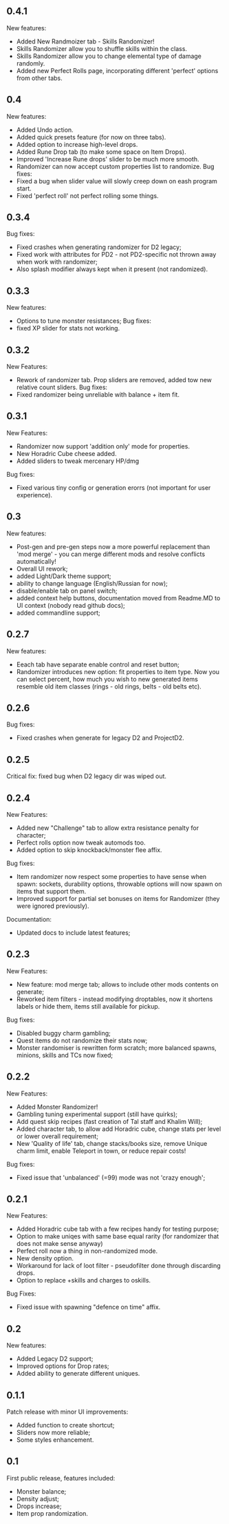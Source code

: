 ## 0.4.1
New features:
* Added New Randmoizer tab - Skills Randomizer!
* Skills Randomizer allow you to shuffle skills within the class.
* Skills Randomizer allow you to change elemental type of damage randomly.
* Added new Perfect Rolls page, incorporating different 'perfect' options from other tabs.

## 0.4
New features:
* Added Undo action.
* Added quick presets feature (for now on three tabs).
* Added option to increase high-level drops.
* Added Rune Drop tab (to make some space on Item Drops).
* Improved 'Increase Rune drops' slider to be much more smooth.
* Randomizer can now accept custom properties list to randomize.
Bug fixes:
* Fixed a bug when slider value will slowly creep down on eash program start.
* Fixed 'perfect roll' not perfect rolling some things.

## 0.3.4
Bug fixes:
* Fixed crashes when generating randomizer for D2 legacy;
* Fixed work with attributes for PD2 - not PD2-specific not thrown away when work with randomizer;
* Also splash modifier always kept when it present (not randomized).

## 0.3.3
New features:
* Options to tune monster resistances;
Bug fixes:
* fixed XP slider for stats not working.


## 0.3.2
New Features:
* Rework of randomizer tab. Prop sliders are removed, added tow new relative count sliders.
Bug fixes:
* Fixed randomizer being unreliable with balance + item fit.

## 0.3.1
New Features:
* Randomizer now support 'addition only' mode for properties.
* New Horadric Cube cheese added.
* Added sliders to tweak mercenary HP/dmg

Bug fixes:
* Fixed various tiny config or generation erorrs (not important for user experience).


## 0.3
New features:  
* Post-gen and pre-gen steps now a more powerful replacement than 'mod merge' - you can merge different mods and resolve conflicts automatically!
* Overall UI rework;
* added Light/Dark theme support;
* ability to change language (English/Russian for now);
* disable/enable tab on panel switch;
* added context help buttons, documentation moved from Readme.MD to UI context (nobody read github docs);
* added commandline support;

## 0.2.7
New features:  
* Eeach tab have separate enable control and reset button;
* Randomizer introduces new option: fit properties to item type. Now you can select percent, how much you wish to new generated items resemble old item classes (rings - old rings, belts - old belts etc).

## 0.2.6
Bug fixes:  
* Fixed crashes when generate for legacy D2 and ProjectD2.

## 0.2.5

Critical fix: fixed bug when D2 legacy dir was wiped out.

## 0.2.4
New Features:  
* Added new "Challenge" tab to allow extra resistance penalty for character;
* Perfect rolls option now tweak automods too.
* Added option to skip knockback/monster flee affix.  

Bug fixes:  
* Item randomizer now respect some properties to have sense when spawn: sockets, durability options, throwable options will now spawn on items that support them.
* Improved support for partial set bonuses on items for Randomizer (they were ignored previously).  

Documentation:  
*  Updated docs to include latest features;


## 0.2.3
New Features:  
* New feature: mod merge tab; allows to include other mods contents on generate;
* Reworked item filters - instead modifying droptables, now it shortens labels or hide them, items still available for pickup.  

Bug fixes:  
* Disabled buggy charm gambling;
* Quest items do not randomize their stats now;
* Monster randomiser is rewritten form scratch; more balanced spawns, minions, skills and TCs now fixed;

## 0.2.2
New Features:  
* Added Monster Randomizer! 
* Gambling tuning experimental support (still have quirks);
* Add quest skip recipes (fast creation of Tal staff and Khalim Will);
* Added character tab, to allow add Horadric cube, change stats per level or lower overall requirement;
* New 'Quality of life' tab, change stacks/books size, remove Unique charm limit, enable Teleport in town, or reduce repair costs!  

Bug fixes:  
* Fixed issue that 'unbalanced' (=99) mode was not 'crazy enough';

## 0.2.1
New Features:  
* Added Horadric cube tab with a few recipes handy for testing purpose;
* Option to make uniqes with same base equal rarity (for randomizer that does not make sense anyway)
* Perfect roll now a thing in non-randomized mode.
* New density option.
* Workaround for lack of loot filter - pseudofilter done through discarding drops.
* Option to replace +skills and charges to oskills.  

Bug Fixes:  
* Fixed issue with spawning "defence on time" affix.


## 0.2
New features:  
* Added Legacy D2 support;
* Improved options for Drop rates;
* Added ability to generate different uniques.

## 0.1.1

Patch release with minor UI improvements:  
* Added function to create shortcut;
* Sliders now more reliable;
* Some styles enhancement.

## 0.1
First public release, features included:  
* Monster balance;
* Density adjust;
* Drops increase;
* Item prop randomization.
